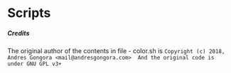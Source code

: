 # Scripts
##### Credits


The original author of the contents in file - color.sh is 
`
Copyright (c) 2018, Andres Gongora <mail@andresgongora.com> 
And the original code is under GNU GPL v3+
`
